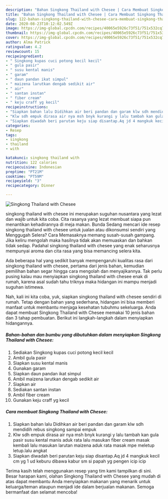 ```yaml
---
description: "Bahan Singkong Thailand with Chesee | Cara Membuat Singkong Thailand with Chesee Yang Enak Dan Lezat"
title: "Bahan Singkong Thailand with Chesee | Cara Membuat Singkong Thailand with Chesee Yang Enak Dan Lezat"
slug: 122-bahan-singkong-thailand-with-chesee-cara-membuat-singkong-thailand-with-chesee-yang-enak-dan-lezat
date: 2020-08-23T10:12:02.549Z
image: https://img-global.cpcdn.com/recipes/40065e5926c73f51/751x532cq70/singkong-thailand-with-chesee-foto-resep-utama.jpg
thumbnail: https://img-global.cpcdn.com/recipes/40065e5926c73f51/751x532cq70/singkong-thailand-with-chesee-foto-resep-utama.jpg
cover: https://img-global.cpcdn.com/recipes/40065e5926c73f51/751x532cq70/singkong-thailand-with-chesee-foto-resep-utama.jpg
author: Alma Patrick
ratingvalue: 4.2
reviewcount: 15
recipeingredient:
- " Singkong kupas cuci potong kecil kecil"
- " gula pasir"
- " susu kental manis"
- " garam"
- " daun pandan ikat simpul"
- " maizena larutkan dengab sedikit air"
- " air"
- " santan instan"
- " fiber cream"
- " keju craff yg kecil"
recipeinstructions:
- "Siapkan bahan lalu Didihkan air beri pandan dan garam klw sdh mendidih rebus singkong sampai empuk"
- "Klw sdh empuk dirasa air nya msh bnyk kurangi y lalu tambah kan gula pasir susu kental manis aduk rata lalu masukan fiber cream masak kembali lalu masukan larutan maizena aduk rata masak mpe meletup letup.lalu angkat"
- "Siapkan diwadah beri parutan keju siap disantap.Aq jd 4 mangkuk kecil cm yg 1 ud keburu dibawa kabur sm si papah yg pengen icip icip"
categories:
- Resep
tags:
- singkong
- thailand
- with

katakunci: singkong thailand with 
nutrition: 122 calories
recipecuisine: Indonesian
preptime: "PT21M"
cooktime: "PT59M"
recipeyield: "3"
recipecategory: Dinner

---
```



![Singkong Thailand with Chesee](https://img-global.cpcdn.com/recipes/40065e5926c73f51/751x532cq70/singkong-thailand-with-chesee-foto-resep-utama.jpg)


singkong thailand with chesee ini merupakan suguhan nusantara yang lezat dan wajib untuk kita coba. Cita rasanya yang lezat membuat siapa pun menantikan kehadirannya di meja makan.
Bunda Sedang mencari ide resep singkong thailand with chesee untuk jualan atau dikonsumsi sendiri yang Menggugah Selera? Cara Memasaknya memang susah-susah gampang. Jika keliru mengolah maka hasilnya tidak akan memuaskan dan bahkan tidak sedap. Padahal singkong thailand with chesee yang enak seharusnya mempunyai aroma dan cita rasa yang bisa memancing selera kita.



Ada beberapa hal yang sedikit banyak mempengaruhi kualitas rasa dari singkong thailand with chesee, pertama dari jenis bahan, kemudian pemilihan bahan segar hingga cara mengolah dan menyajikannya. Tak perlu pusing kalau mau menyiapkan singkong thailand with chesee enak di rumah, karena asal sudah tahu triknya maka hidangan ini mampu menjadi suguhan istimewa.


Nah, kali ini kita coba, yuk, siapkan singkong thailand with chesee sendiri di rumah. Tetap dengan bahan yang sederhana, hidangan ini bisa memberi manfaat untuk membantu menjaga kesehatan tubuhmu sekeluarga. Anda dapat membuat Singkong Thailand with Chesee memakai 10 jenis bahan dan 3 tahap pembuatan. Berikut ini langkah-langkah dalam menyiapkan hidangannya.

<!--inarticleads1-->

##### Bahan-bahan dan bumbu yang dibutuhkan dalam menyiapkan Singkong Thailand with Chesee:

1. Sediakan  Singkong kupas cuci potong kecil kecil
1. Ambil  gula pasir
1. Siapkan  susu kental manis
1. Gunakan  garam
1. Siapkan  daun pandan ikat simpul
1. Ambil  maizena larutkan dengab sedikit air
1. Siapkan  air
1. Sediakan  santan instan
1. Ambil  fiber cream
1. Gunakan  keju craff yg kecil




<!--inarticleads2-->

##### Cara membuat Singkong Thailand with Chesee:

1. Siapkan bahan lalu Didihkan air beri pandan dan garam klw sdh mendidih rebus singkong sampai empuk
1. Klw sdh empuk dirasa air nya msh bnyk kurangi y lalu tambah kan gula pasir susu kental manis aduk rata lalu masukan fiber cream masak kembali lalu masukan larutan maizena aduk rata masak mpe meletup letup.lalu angkat
1. Siapkan diwadah beri parutan keju siap disantap.Aq jd 4 mangkuk kecil cm yg 1 ud keburu dibawa kabur sm si papah yg pengen icip icip




Terima kasih telah menggunakan resep yang tim kami tampilkan di sini. Besar harapan kami, olahan Singkong Thailand with Chesee yang mudah di atas dapat membantu Anda menyiapkan makanan yang menarik untuk keluarga/teman ataupun menjadi ide dalam berjualan makanan. Semoga bermanfaat dan selamat mencoba!
